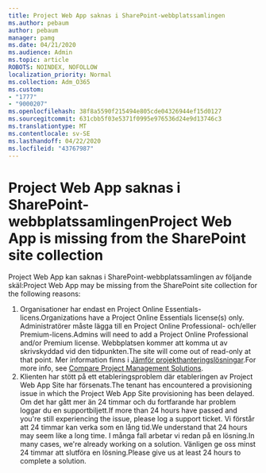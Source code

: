 ```yaml
---
title: Project Web App saknas i SharePoint-webbplatssamlingen
ms.author: pebaum
author: pebaum
manager: pamg
ms.date: 04/21/2020
ms.audience: Admin
ms.topic: article
ROBOTS: NOINDEX, NOFOLLOW
localization_priority: Normal
ms.collection: Adm_O365
ms.custom:
- "1777"
- "9000207"
ms.openlocfilehash: 38f8a5590f215494e805cde04326944ef15d0127
ms.sourcegitcommit: 631cbb5f03e5371f0995e976536d24e9d13746c3
ms.translationtype: MT
ms.contentlocale: sv-SE
ms.lasthandoff: 04/22/2020
ms.locfileid: "43767987"
---
```

# <a name="project-web-app-is-missing-from-the-sharepoint-site-collection"></a><span data-ttu-id="a5ad8-102">Project Web App saknas i SharePoint-webbplatssamlingen</span><span class="sxs-lookup"><span data-stu-id="a5ad8-102">Project Web App is missing from the SharePoint site collection</span></span>

<span data-ttu-id="a5ad8-103">Project Web App kan saknas i SharePoint-webbplatssamlingen av följande skäl:</span><span class="sxs-lookup"><span data-stu-id="a5ad8-103">Project Web App may be missing from the SharePoint site collection for the following reasons:</span></span>

1. <span data-ttu-id="a5ad8-104">Organisationer har endast en Project Online Essentials-licens.</span><span class="sxs-lookup"><span data-stu-id="a5ad8-104">Organizations have a Project Online Essentials license(s) only.</span></span> <span data-ttu-id="a5ad8-105">Administratörer måste lägga till en Project Online Professional- och/eller Premium-licens.</span><span class="sxs-lookup"><span data-stu-id="a5ad8-105">Admins will need to add a Project Online Professional and/or Premium license.</span></span> <span data-ttu-id="a5ad8-106">Webbplatsen kommer att komma ut av skrivskyddad vid den tidpunkten.</span><span class="sxs-lookup"><span data-stu-id="a5ad8-106">The site will come out of read-only at that point.</span></span> <span data-ttu-id="a5ad8-107">Mer information finns i [Jämför projekthanteringslösningar](https://products.office.com/project/compare-microsoft-project-management-software?tab=1).</span><span class="sxs-lookup"><span data-stu-id="a5ad8-107">For more info, see [Compare Project Management Solutions](https://products.office.com/project/compare-microsoft-project-management-software?tab=1).</span></span>
2. <span data-ttu-id="a5ad8-108">Klienten har stött på ett etableringsproblem där etableringen av Project Web App Site har försenats.</span><span class="sxs-lookup"><span data-stu-id="a5ad8-108">The tenant has encountered a provisioning issue in which the Project Web App Site provisioning has been delayed.</span></span> <span data-ttu-id="a5ad8-109">Om det har gått mer än 24 timmar och du fortfarande har problem loggar du en supportbiljett.</span><span class="sxs-lookup"><span data-stu-id="a5ad8-109">If more than 24 hours have passed and you're still experiencing the issue, please log a support ticket.</span></span> <span data-ttu-id="a5ad8-110">Vi förstår att 24 timmar kan verka som en lång tid.</span><span class="sxs-lookup"><span data-stu-id="a5ad8-110">We understand that 24 hours may seem like a long time.</span></span> <span data-ttu-id="a5ad8-111">I många fall arbetar vi redan på en lösning.</span><span class="sxs-lookup"><span data-stu-id="a5ad8-111">In many cases, we're already working on a solution.</span></span> <span data-ttu-id="a5ad8-112">Vänligen ge oss minst 24 timmar att slutföra en lösning.</span><span class="sxs-lookup"><span data-stu-id="a5ad8-112">Please give us at least 24 hours to complete a solution.</span></span>
